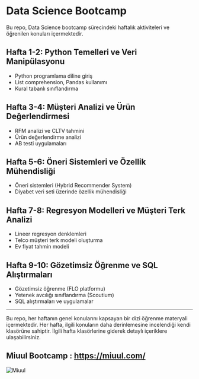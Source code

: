 # Data Science Bootcamp

Bu repo, Data Science bootcamp sürecindeki haftalık aktiviteleri ve öğrenilen konuları içermektedir.

## Hafta 1-2: Python Temelleri ve Veri Manipülasyonu

- Python programlama diline giriş
- List comprehension, Pandas kullanımı
- Kural tabanlı sınıflandırma

## Hafta 3-4: Müşteri Analizi ve Ürün Değerlendirmesi

- RFM analizi ve CLTV tahmini
- Ürün değerlendirme analizi
- AB testi uygulamaları

## Hafta 5-6: Öneri Sistemleri ve Özellik Mühendisliği

- Öneri sistemleri (Hybrid Recommender System)
- Diyabet veri seti üzerinde özellik mühendisliği

## Hafta 7-8: Regresyon Modelleri ve Müşteri Terk Analizi

- Lineer regresyon denklemleri
- Telco müşteri terk modeli oluşturma
- Ev fiyat tahmin modeli

## Hafta 9-10: Gözetimsiz Öğrenme ve SQL Alıştırmaları

- Gözetimsiz öğrenme (FLO platformu)
- Yetenek avcılığı sınıflandırma (Scoutium)
- SQL alıştırmaları ve uygulamalar

---

Bu repo, her haftanın genel konularını kapsayan bir dizi öğrenme materyali içermektedir. Her hafta, ilgili konuların daha derinlemesine incelendiği kendi klasörüne sahiptir. İlgili hafta klasörlerine giderek detaylı içeriklere ulaşabilirsiniz.

  
## Miuul Bootcamp : https://miuul.com/

![Miuul](https://i.imgur.com/mSS6wOW.png)

  

